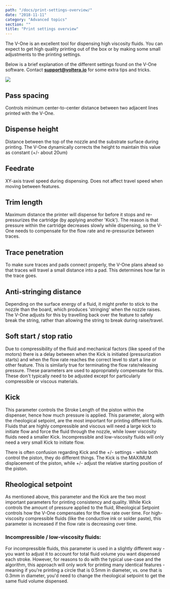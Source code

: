```yaml
---
path: "/docs/print-settings-overview/"
date: "2018-11-11"
category: "Advanced topics"
section: ""
title: "Print settings overview"
---
```


The V-One is an excellent tool for dispensing high viscosity fluids. You can expect to get high quality printing out of the box or by making some small adjustments to the printing settings.

Below is a brief explanation of the different settings found on the V-One software. Contact **support@voltera.io** for some extra tips and tricks.

<div class="media-wrapper">
<img src="/docs/advanced/printSettingsOverview/Settings-Overview.png">
</div>

## Pass spacing

Controls minimum center-to-center distance between two adjacent lines printed with the V-One.

## Dispense height

Distance between the top of the nozzle and the substrate surface during printing. The V-One dynamically corrects the height to maintain this value as constant (+/- about 20um)

## Feedrate

XY-axis travel speed during dispensing. Does not affect travel speed when moving between features.

## Trim length

Maximum distance the printer will dispense for before it stops and re-pressurizes the cartridge (by applying another 'Kick'). The reason is that pressure within the cartridge decreases slowly while dispensing, so the V-One needs to compensate for the flow rate and re-pressurize between traces.

## Trace penetration

To make sure traces and pads connect properly, the V-One plans ahead so that traces will travel a small distance into a pad. This determines how far in the trace goes.

## Anti-stringing distance

Depending on the surface energy of a fluid, it might prefer to stick to the nozzle than the board, which produces 'stringing' when the nozzle raises. The V-One adjusts for this by travelling back over the feature to safely break the string, rather than allowing the string to break during raise/travel.

## Soft start / stop ratio

Due to compressibility of the fluid and mechanical factors (like speed of the motors) there is a delay between when the Kick is initiated (pressurization starts) and when the flow rate reaches the correct level to start a line or other feature. This is similarly true for terminating the flow rate/releasing pressure. These parameters are used to appropriately compensate for this. These don't typically need to be adjusted except for particularly compressible or viscous materials.

## Kick

This parameter controls the Stroke Length of the piston within the dispenser, hence how much pressure is applied. This parameter, along with the rheological setpoint, are the most important for printing different fluids. Fluids that are highly compressible and viscous will need a large kick to initiate flow and force the fluid through the nozzle, while lower viscosity fluids need a smaller Kick. Incompressible and low-viscosity fluids will only need a very small Kick to initiate flow.

There is often confusion regarding Kick and the +/- settings - while both control the piston, they do different things. The Kick is the MAXIMUM displacement of the piston, while +/- adjust the relative starting position of the piston.

## Rheological setpoint

As mentioned above, this parameter and the Kick are the two most important parameters for printing consistency and quality. While Kick controls the amount of pressure applied to the fluid, Rheological Setpoint controls how the V-One compensates for the flow rate over time. For high-viscosity compressible fluids (like the conductive ink or solder paste), this parameter is increased if the flow rate is decreasing over time.

### Incompressible / low-viscosity fluids:

For incompressible fluids, this parameter is used in a slightly different way - you want to adjust it to account for total fluid volume you want dispensed each stroke. However, for reasons to do with the typical use-case and the algorithm, this approach will only work for printing many identical features - meaning if you're printing a circle that is 0.5mm in diameter, vs. one that is 0.3mm in diameter, you'd need to change the rheological setpoint to get the same fluid volume dispensed.
